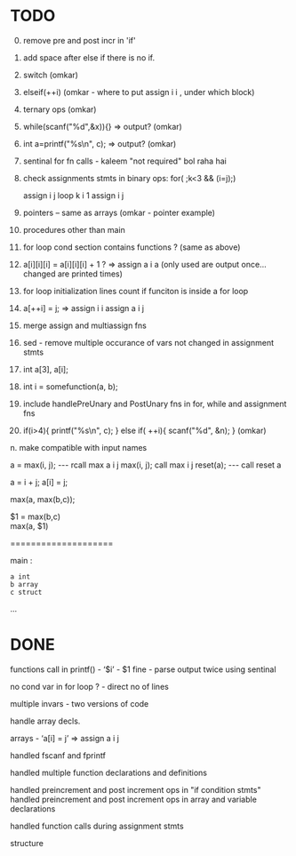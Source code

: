 ﻿﻿

TODO
===
0. remove pre and post incr in 'if'

1. add space after else if there is no if.

0. switch (omkar)

1. elseif(++i) (omkar - where to put assign i i , under which block)

2. ternary ops (omkar)

3. while(scanf("%d",&x)){} => output? (omkar)

4. int a=printf("%s\n", c); => output? (omkar)

5. sentinal for fn calls - kaleem "not required" bol raha hai

6. check assignments stmts in binary ops:
	for(   ;k<3 && (i=j);)

	assign i j
	loop k i 1
	assign i j

7. pointers – same as arrays (omkar - pointer example)

8. procedures other than main

8. for loop cond section contains functions ? (same as above)

9. a[i][i][i] = a[i][i][i] + 1 ? => assign a i a  (only used are output once... changed are printed times)

10. for loop initialization lines count if funciton is inside a for loop

11. a[++i] = j;
		 => assign i i
		assign a i j

12. merge assign and multiassign fns

14. sed - remove multiple occurance of vars not changed in assignment stmts

15. int a[3], a[i];

16. int i = somefunction(a, b);

18. include handlePreUnary and PostUnary fns in for, while and assignment fns

19. if(i>4){
		printf("%s\n", c);
	}
	else if( ++i){
		scanf("%d", &n);
	} 
	(omkar)

n. make compatible with input names


a = max(i, j); --- rcall max a i j
max(i, j); call max i j
reset(a); --- call reset a 

a = i + j;
a[i] = j;


max(a, max(b,c));

$1 = max(b,c)  
max(a, $1)


====================

main :

	a int
	b array
	c struct
...


DONE 
=====

functions call in printf() - ‘$i’ -  $1 fine - parse output twice using sentinal

no cond var in for loop ? - direct no of lines

multiple invars - two versions of code

handle array decls.

arrays - ‘a[i] = j’ => assign a i j

handled fscanf and fprintf

handled multiple function declarations and definitions

handled preincrement and post increment ops in "if condition stmts"
handled preincrement and post increment ops in array and variable declarations

handled function calls during assignment stmts

structure


